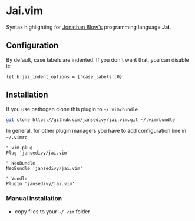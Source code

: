 # Jai.vim

Syntax highlighting for [Jonathan Blow's](https://twitter.com/Jonathan_Blow) programming language **Jai**.

## Configuration

By default, case labels are indented. If you don't want that, you can disable it:
```
let b:jai_indent_options = {'case_labels':0}
```


## Installation

If you use pathogen clone this plugin to `~/.vim/bundle`

```bash
git clone https://github.com/jansedivy/jai.vim.git ~/.vim/bundle
```

In general, for other plugin managers you have to add configuration line in `~/.vimrc`.

```viml
" vim-plug
Plug 'jansedivy/jai.vim'

" NeoBundle
NeoBundle 'jansedivy/jai.vim'

" Vundle
Plugin 'jansedivy/jai.vim'
```

### Manual installation

* copy files to your `~/.vim` folder
